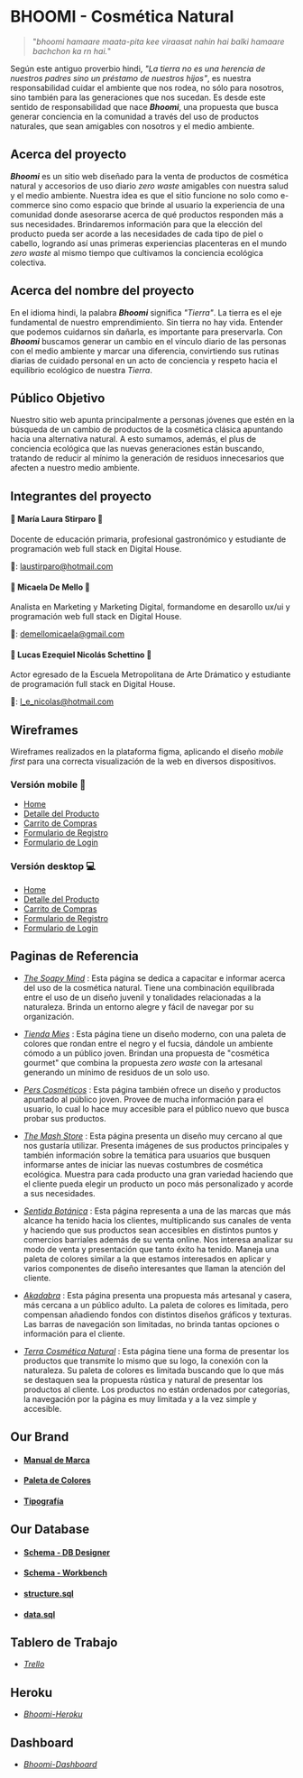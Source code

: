 # BHOOMI - Cosmética Natural

> "*bhoomi hamaare maata-pita kee viraasat nahin hai balki hamaare bachchon ka rn hai.*"

Según este antiguo proverbio hindi, *"La tierra no es una herencia de nuestros padres sino un préstamo de nuestros hijos"*, es nuestra responsabilidad cuidar el ambiente que nos rodea, no sólo para nosotros, sino también para las generaciones que nos sucedan. Es desde este sentido de responsabilidad que nace ***Bhoomi***, una propuesta que busca generar conciencia en la comunidad a través del uso de productos naturales, que sean amigables con nosotros y el medio ambiente.

## Acerca del proyecto

***Bhoomi***  es un sitio web diseñado para la venta de productos de cosmética natural y accesorios de uso diario *zero waste* amigables con nuestra salud y el medio ambiente. Nuestra idea es que el sitio funcione no solo como e-commerce sino como espacio que brinde al usuario la experiencia de una comunidad donde asesorarse acerca de qué productos responden más a sus necesidades.
Brindaremos información para que la elección del producto pueda ser acorde a las necesidades de cada tipo de piel o cabello, logrando así unas primeras experiencias placenteras en el mundo *zero waste* al mismo tiempo que cultivamos la conciencia ecológica colectiva.

## Acerca del nombre del proyecto

En el idioma hindi, la palabra ***Bhoomi*** significa *"Tierra"*. La tierra es el eje fundamental de nuestro emprendimiento. Sin tierra no hay vida. Entender que podemos cuidarnos sin dañarla, es importante para preservarla. Con ***Bhoomi*** buscamos generar un cambio en el vínculo diario de las personas con el medio ambiente y marcar una diferencia, convirtiendo sus rutinas diarias de cuidado personal en un acto de conciencia y respeto hacia el equilibrio ecológico de nuestra *Tierra*.

## Público Objetivo

Nuestro sitio web apunta principalmente a personas jóvenes que estén en la búsqueda de un cambio de productos de la cosmética clásica apuntando hacia una alternativa natural. A esto sumamos, además, el plus de conciencia ecológica que las nuevas generaciones están buscando, tratando de reducir al mínimo la generación de residuos innecesarios que afecten a nuestro medio ambiente.

## Integrantes del proyecto

####  :woman: María Laura Stirparo :woman:
Docente de educación primaria, profesional gastronómico y estudiante de programación web full stack en Digital House.

:e-mail:: laustirparo@hotmail.com

#### :woman: Micaela De Mello :woman:
Analista en Marketing y Marketing Digital, formandome en desarollo ux/ui y programación web full stack en Digital House.

:e-mail:: demellomicaela@gmail.com

#### :man: Lucas Ezequiel Nicolás Schettino :man:
Actor egresado de la Escuela Metropolitana de Arte Drámatico y estudiante de programación full stack en Digital House.

:e-mail:: l_e_nicolas@hotmail.com

## Wireframes

Wireframes realizados en la plataforma figma, aplicando el diseño *mobile first* para una correcta visualización de la web en diversos dispositivos.

### Versión mobile :iphone:
- [Home](https://www.figma.com/file/oJvbyzHpeW3buZfZldBDdQ/Bhoomi-Mobile?node-id=0%3A3 "Home")
- [Detalle del Producto](https://www.figma.com/file/oJvbyzHpeW3buZfZldBDdQ/Bhoomi-Mobile?node-id=1%3A200 "Detalle del Producto")
- [Carrito de Compras](https://www.figma.com/file/oJvbyzHpeW3buZfZldBDdQ/Bhoomi-Mobile?node-id=2%3A229 "Carrito de Compras")
- [Formulario de Registro](https://www.figma.com/file/oJvbyzHpeW3buZfZldBDdQ/Bhoomi-Mobile?node-id=2%3A514 "Formulario de Registro")
- [Formulario de Login](https://www.figma.com/file/oJvbyzHpeW3buZfZldBDdQ/Bhoomi-Mobile?node-id=4%3A297 "Formulario de Login")
### Versión desktop :computer:
- [Home](https://www.figma.com/file/jK58ZJT5vug7ZZUTmUpbvu/Bhoomi-Desktop?node-id=0%3A1 "Home")
- [Detalle del Producto](https://www.figma.com/file/jK58ZJT5vug7ZZUTmUpbvu/Bhoomi-Desktop?node-id=11%3A77 "Detalle del Producto")
- [Carrito de Compras](https://www.figma.com/file/jK58ZJT5vug7ZZUTmUpbvu/Bhoomi-Desktop?node-id=12%3A74 "Carrito de Compras")
- [Formulario de Registro](https://www.figma.com/file/jK58ZJT5vug7ZZUTmUpbvu/Bhoomi-Desktop?node-id=13%3A45 "Formulario de Registro")
- [Formulario de Login](https://www.figma.com/file/jK58ZJT5vug7ZZUTmUpbvu/Bhoomi-Desktop?node-id=13%3A238 "Formulario de Login")

## Paginas de Referencia

- [*The Soapy Mind*](https://www.thesoapymind.com "The Soapy Mind") : Esta página se dedica a capacitar e informar acerca del uso de la cosmética natural. Tiene una combinación equilibrada entre el uso de un diseño juvenil y tonalidades relacionadas a la naturaleza. Brinda un entorno alegre y fácil de navegar por su organización. 

- [*Tienda Mies*](https://www.tiendamies.com "Tienda Mies") : Esta página tiene un diseño moderno,  con una paleta de colores que rondan entre el negro y el fucsia, dándole un ambiente cómodo a un público joven. Brindan una propuesta de "cosmética gourmet" que combina la propuesta *zero waste* con la artesanal generando un mínimo de residuos de un solo uso.

- [*Pers Cosméticos*](https://www.perscosmeticos.com.ar "Pers Cosméticos") : Esta página también ofrece un diseño y productos apuntado al público joven. Provee de mucha información para el usuario, lo cual lo hace muy accesible para el público nuevo que busca probar sus productos.

- [*The Mash Store*](https://www.themashstore.com.ar "The Mash Store") : Esta página presenta un diseño muy cercano al que nos gustaría utilizar. Presenta imágenes de sus productos principales y también información sobre la temática para usuarios que busquen informarse antes de iniciar las nuevas costumbres de cosmética ecológica. Muestra para cada producto una gran variedad haciendo que el cliente pueda elegir un producto un poco más personalizado y acorde a sus necesidades.

- [*Sentida Botánica*](https://www.sentidabotanica.com "Sentida Botánica") : Esta página representa a una de las marcas que más alcance ha tenido hacia los clientes, multiplicando sus canales de venta y haciendo que sus productos sean accesibles en distintos puntos y comercios barriales además de su venta online. Nos interesa analizar su modo de venta y presentación que tanto éxito ha tenido. 
Maneja una paleta de colores similar a la que estamos interesados en aplicar y varios componentes de diseño interesantes que llaman la atención del cliente.

- [*Akadabra*](https://www.akadabra.com "Akadabra") : Esta página presenta una propuesta más artesanal y casera, más cercana a un público  adulto. La paleta de colores es limitada, pero compensan añadiendo fondos con distintos diseños gráficos y texturas. Las barras de navegación son limitadas, no brinda tantas opciones o información para el cliente.

- [*Terra Cosmética Natural*](https://www.terracosmeticanatural.com "Terra Cosmética Natural") : Esta página tiene una forma de presentar los productos que transmite lo mismo que su logo, la conexión con la naturaleza. Su paleta de colores es limitada buscando que lo que más se destaquen sea la propuesta rústica y natural de presentar los productos al cliente. Los productos no están ordenados por categorías, la navegación por la página es muy limitada y a la vez simple y accesible.

## Our Brand

- #### [Manual de Marca](https://drive.google.com/file/d/1ldp75Heem_z84a4fmYNkjh0XWbzzH1kx/view?usp=sharing "Manual de Marca")
- #### [Paleta de Colores](https://coolors.co/f5e7d9-66a535-dd721b-35120b-7b7b7b "Paleta de Colores")
- #### [Tipografía](https://fonts.google.com/specimen/Poppins?query=pop "Fuente Poppins")

## Our Database

- #### [Schema - DB Designer](https://drive.google.com/file/d/1oHWB6Gfz8wBYDk3AsBiW_HruCO4IoXfq/view?usp=sharing "Esquema de Base de Datos en DB Designer")
- #### [Schema - Workbench](https://drive.google.com/file/d/1pSpl5eQtrThZwS5JCTvivXH-dEQZXIjh/view?usp=sharing "Esquema de Base de Datos en Workbench")
- #### [structure.sql](https://drive.google.com/file/d/1fq7rPwH627bhZQTkCAHPpLQoROFDWjoT/view?usp=sharing "Archivo structure.sql")
- #### [data.sql](https://drive.google.com/file/d/1wPFbsf7_yE4dC0FbWLsaC0TKzWrtR16g/view?usp=sharing "Archivo data.sql")

## Tablero de Trabajo

- [*Trello*](https://trello.com/b/Z1dGZLn9/proyecto-equipo-3 "Tablero de Trabajo - Equipo 3")

## Heroku

- [*Bhoomi-Heroku*](https://tiendabhoomi.herokuapp.com/ "Tienda Bhoomi en Heroku")

## Dashboard

- [*Bhoomi-Dashboard*](https://github.com/mdemello/Dashboard-Bhoomi)
